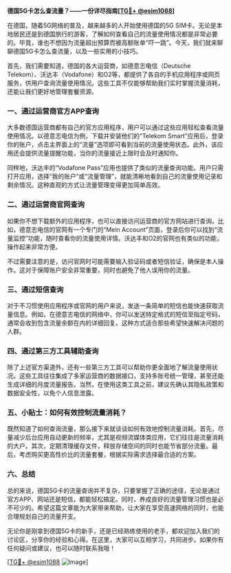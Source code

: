 **德国5G卡怎么查流量？——一份详尽指南[[TG💪+ @esim1088](https://t.me/s/esim1088)]**

在德国，随着5G网络的普及，越来越多的人开始使用德国的5G SIM卡。无论是本地居民还是到德国旅行的游客，了解如何查看自己的流量使用情况都是非常必要的。毕竟，谁也不想因为流量超出预算而被高额账单“吓一跳”。今天，我们就来聊聊德国5G卡怎么查流量，以及一些实用的小技巧。

首先，我们需要知道，德国的各大运营商，如德意志电信（Deutsche Telekom）、沃达丰（Vodafone）和O2等，都提供了各自的手机应用程序或网页服务，供用户查询流量使用情况。这些工具不仅能够帮助我们实时掌握流量消耗，还能让我们更好地管理套餐资源。

### 一、通过运营商官方APP查询

大多数德国运营商都有自己的官方应用程序，用户可以通过这些应用轻松查看流量使用情况。以德意志电信为例，下载并安装他们的“Telekom Smart”应用后，登录你的账户，点击主界面上的“流量”选项即可看到当前的流量使用状态。此外，该应用还会提供流量提醒功能，当你的流量接近上限时会及时通知你。

同样地，沃达丰的“Vodafone Pass”应用也提供了类似的流量查询功能。用户只需打开应用，选择“我的账户”或“流量管理”，就能清晰地看到自己的流量使用记录和剩余情况。这种直观的方式让流量管理变得更加简单高效。

### 二、通过运营商官网查询

如果你不想下载额外的应用程序，也可以直接访问运营商的官方网站进行查询。比如，德意志电信的官网有一个专门的“Mein Account”页面，登录后你可以找到“流量监控”功能，随时查看你的流量使用详情。沃达丰和O2的官网也有类似的功能，操作起来非常方便。

不过需要注意的是，访问官网时可能需要输入验证码或者短信验证，确保是本人操作。这对于保障账户安全非常重要，同时也避免了他人误用你的流量。

### 三、通过短信查询

对于不习惯使用应用程序或官网的用户来说，发送一条简单的短信也能快速获取流量信息。例如，在德意志电信的网络中，你可以发送特定格式的短信至指定号码，通常会收到包含流量余额在内的详细回复。这种方式适合那些希望快速解决问题的人群。

### 四、通过第三方工具辅助查询

除了上述官方渠道外，还有一些第三方工具可以帮助你更全面地了解流量使用状况。这些工具往往集成了多家运营商的数据接口，支持多账号统一管理，甚至还能生成详细的月度流量报告。当然，在使用这类工具之前，建议先确认其隐私政策和数据安全性，以免个人信息泄露。

### 五、小贴士：如何有效控制流量消耗？

既然知道了如何查询流量，那么接下来就谈谈如何有效地控制流量消耗。首先，尽量减少后台应用自动更新的频率，尤其是视频流媒体类应用，它们往往是流量消耗的大户。其次，定期清理缓存文件，释放存储空间的同时也能节省部分流量。最后，考虑购买更高性价比的流量套餐，根据实际需求选择最合适的方案。

### 六、总结

总的来说，德国5G卡的流量查询并不复杂，只要掌握了正确的途径，无论是通过官方APP、网站还是短信，都能轻松搞定。同时，养成良好的流量管理习惯也是必不可少的。希望这篇文章能为大家带来帮助，让大家在享受高速网络的同时，也能合理规划自己的流量开支。

无论你是刚拿到德国5G卡的新手，还是已经熟练使用的老手，都欢迎加入我们的讨论区，分享你的经验和心得。在这里，大家可以互相学习，共同进步。如果你有任何疑问或建议，也可以随时联系我哦！

[[TG💪+ @esim1088](https://t.me/s/esim1088) ![Image](https://i.postimg.cc/4NQfJmqS/Snipaste-2025-05-13-00-14-12.png)]